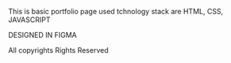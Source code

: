 This is basic portfolio page 
used tchnology stack are HTML, CSS, JAVASCRIPT 

DESIGNED IN FIGMA 

All copyrights Rights Reserved